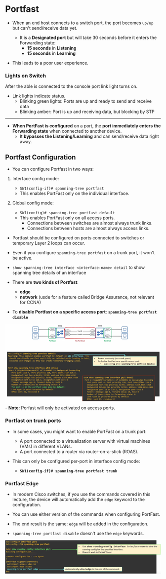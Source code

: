 # Portfast

- When an end host connects to a switch port, the port becomes `up/up` but can't send/receive data yet.
    - It is a **Designated port** but will take 30 seconds before it enters the Forwarding state:
        - **15 seconds** in **Listening** 
        - **15 seconds** in **Learning**

- This leads to a poor user experience.

### Lights on Switch

After the able is connected to the console port link light turns on.

- Link lights indicate status.
    - Blinking green lights: Ports are up and ready to send and receive data
    - Blinking amber: Port is up and receiving data, but blocking by STP

---

- **When PortFast is configured** on a port, the **port immediately enters the Forwarding state** when connected to another device.
    - It **bypasses the Listening/Learning** and can send/receive data right away.

## Portfast Configuration

- You can configure Portfast in two ways:

1. Interface config mode:
    - `SW1(config-if)# spanning-tree portfast`
    - This enables PortFast only on the individual interface.

2. Global config mode:
    - `SW1(config)# spanning-tree portfast default`
    - This enables PortFast only on all access ports.
        - Connections between switches are almost always trunk links.
        - Connections between hosts are almost always access links.

- Portfast should be configured on ports connected to switches or temporary Layer 2 loops can occur.
- Even if you configure `spanning-tree portfast` on a trunk port, it won't be active.
- `show spanning-tree interface <interface-name> detail` to show spanning tree details of an interface

- There are **two kinds of Portfast**:
    - **edge**
    - **network** (usde for a feature called Bridge Assurance, not relevant for CCNA)

- To **disable Portfast on a specific access port**: **`spanning-tree portfast disable`**

![porfast-default](../assets/extras-v1.1/portfast/portfast-default.png)
    - **Note:** Porfast will only be activated on access ports.

### Portfast on trunk ports

- In some cases, you might want to enable PortFast on a trunk port:
    - A port connected to a virtualization server with virtual machines (VMs) in different VLANs.
    - A port connected to a router via router-on-a-stick (ROAS).

- This can only be configured per-port in interface config mode:
    - **`SW1(config-if)# spanning-tree portfast trunk`**

### Portfast Edge

- In modern Cisco switches, if you use the commands covered in this lecture, the device will automatically add the `edge` keyword to the configuration.

- You can use either version of the commands when configuring PortFast.
- The end result is the same: `edge` will be added in the configuration.
- `spanning-tree portfast disable` doesn't use the `edge` keywords.

![portfast-edge](../assets/extras-v1.1/portfast/portfast-edge.png)
